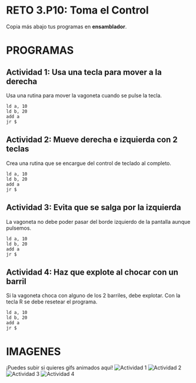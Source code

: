 # RETO 3.P10: Toma el Control 
Copia más abajo tus programas en **ensamblador**.

# PROGRAMAS

## Actividad 1: Usa una tecla para mover a la derecha
Usa una rutina para mover la vagoneta cuando se pulse la tecla.
```
ld a, 10
ld b, 20
add a
jr $
```

## Actividad 2: Mueve derecha e izquierda con 2 teclas
Crea una rutina que se encargue del control de teclado al completo.
```
ld a, 10
ld b, 20
add a
jr $

```

## Actividad 3: Evita que se salga por la izquierda
La vagoneta no debe poder pasar del borde izquierdo de la pantalla aunque pulsemos.
```
ld a, 10
ld b, 20
add a
jr $

```

## Actividad 4: Haz que explote al chocar con un barril
Si la vagoneta choca con alguno de los 2 barriles, debe explotar.
Con la tecla R se debe resetear el programa.
```
ld a, 10
ld b, 20
add a
jr $

```

# IMAGENES
¡Puedes subir si quieres gifs animados aquí!
![Actividad 1](/tuimagen1.gif)
![Actividad 2](/tuimagen2.gif)
![Actividad 3](/tuimagen3.gif)
![Actividad 4](/tuimagen3.gif)


